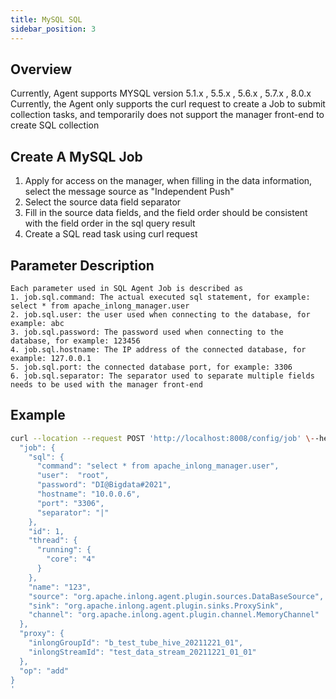 ```yaml
---
title: MySQL SQL
sidebar_position: 3
---
```


## Overview
Currently, Agent supports MYSQL version 5.1.x , 5.5.x , 5.6.x , 5.7.x , 8.0.x
Currently, the Agent only supports the curl request to create a Job to submit collection tasks, and temporarily does not support the manager front-end to create SQL collection

## Create A MySQL Job

1. Apply for access on the manager, when filling in the data information, select the message source as "Independent Push"
2. Select the source data field separator
3. Fill in the source data fields, and the field order should be consistent with the field order in the sql query result
4. Create a SQL read task using curl request

## Parameter Description

````
Each parameter used in SQL Agent Job is described as
1. job.sql.command: The actual executed sql statement, for example: select * from apache_inlong_manager.user
2. job.sql.user: the user used when connecting to the database, for example: abc
3. job.sql.password: The password used when connecting to the database, for example: 123456
4. job.sql.hostname: The IP address of the connected database, for example: 127.0.0.1
5. job.sql.port: the connected database port, for example: 3306
6. job.sql.separator: The separator used to separate multiple fields needs to be used with the manager front-end
````

## Example

```bash
curl --location --request POST 'http://localhost:8008/config/job' \--header 'Content-Type: application/json' \--data '{
  "job": {
    "sql": {
      "command": "select * from apache_inlong_manager.user",
      "user":  "root",
      "password": "DI@Bigdata#2021",
      "hostname": "10.0.0.6",
      "port": "3306",
      "separator": "|"
    },
    "id": 1,
    "thread": {
      "running": {
        "core": "4"
      }
    },
    "name": "123",
    "source": "org.apache.inlong.agent.plugin.sources.DataBaseSource",
    "sink": "org.apache.inlong.agent.plugin.sinks.ProxySink",
    "channel": "org.apache.inlong.agent.plugin.channel.MemoryChannel"
  },
  "proxy": {
    "inlongGroupId": "b_test_tube_hive_20211221_01",
    "inlongStreamId": "test_data_stream_20211221_01_01"
  },
  "op": "add"
}
'
```